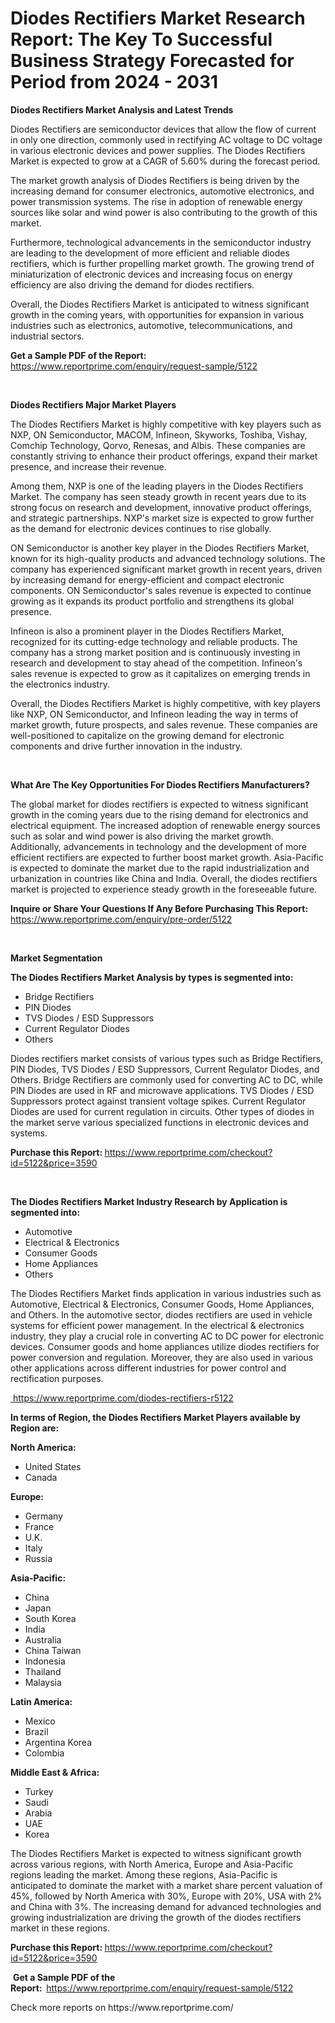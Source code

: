 <p><h1>Diodes Rectifiers Market Research Report: The Key To Successful Business Strategy Forecasted for Period from 2024 - 2031</h1></p><p><strong>Diodes Rectifiers Market Analysis and Latest Trends</strong></p>
<p><p>Diodes Rectifiers are semiconductor devices that allow the flow of current in only one direction, commonly used in rectifying AC voltage to DC voltage in various electronic devices and power supplies. The Diodes Rectifiers Market is expected to grow at a CAGR of 5.60% during the forecast period. </p><p>The market growth analysis of Diodes Rectifiers is being driven by the increasing demand for consumer electronics, automotive electronics, and power transmission systems. The rise in adoption of renewable energy sources like solar and wind power is also contributing to the growth of this market.</p><p>Furthermore, technological advancements in the semiconductor industry are leading to the development of more efficient and reliable diodes rectifiers, which is further propelling market growth. The growing trend of miniaturization of electronic devices and increasing focus on energy efficiency are also driving the demand for diodes rectifiers.</p><p>Overall, the Diodes Rectifiers Market is anticipated to witness significant growth in the coming years, with opportunities for expansion in various industries such as electronics, automotive, telecommunications, and industrial sectors.</p></p>
<p><strong>Get a Sample PDF of the Report:&nbsp;</strong> <a href="https://www.reportprime.com/enquiry/request-sample/5122">https://www.reportprime.com/enquiry/request-sample/5122</a></p>
<p>&nbsp;</p>
<p><strong>Diodes Rectifiers Major Market Players</strong></p>
<p><p>The Diodes Rectifiers Market is highly competitive with key players such as NXP, ON Semiconductor, MACOM, Infineon, Skyworks, Toshiba, Vishay, Comchip Technology, Qorvo, Renesas, and Albis. These companies are constantly striving to enhance their product offerings, expand their market presence, and increase their revenue.</p><p>Among them, NXP is one of the leading players in the Diodes Rectifiers Market. The company has seen steady growth in recent years due to its strong focus on research and development, innovative product offerings, and strategic partnerships. NXP's market size is expected to grow further as the demand for electronic devices continues to rise globally.</p><p>ON Semiconductor is another key player in the Diodes Rectifiers Market, known for its high-quality products and advanced technology solutions. The company has experienced significant market growth in recent years, driven by increasing demand for energy-efficient and compact electronic components. ON Semiconductor's sales revenue is expected to continue growing as it expands its product portfolio and strengthens its global presence.</p><p>Infineon is also a prominent player in the Diodes Rectifiers Market, recognized for its cutting-edge technology and reliable products. The company has a strong market position and is continuously investing in research and development to stay ahead of the competition. Infineon's sales revenue is expected to grow as it capitalizes on emerging trends in the electronics industry.</p><p>Overall, the Diodes Rectifiers Market is highly competitive, with key players like NXP, ON Semiconductor, and Infineon leading the way in terms of market growth, future prospects, and sales revenue. These companies are well-positioned to capitalize on the growing demand for electronic components and drive further innovation in the industry.</p></p>
<p>&nbsp;</p>
<p><strong>What Are The Key Opportunities For Diodes Rectifiers Manufacturers?</strong></p>
<p><p>The global market for diodes rectifiers is expected to witness significant growth in the coming years due to the rising demand for electronics and electrical equipment. The increased adoption of renewable energy sources such as solar and wind power is also driving the market growth. Additionally, advancements in technology and the development of more efficient rectifiers are expected to further boost market growth. Asia-Pacific is expected to dominate the market due to the rapid industrialization and urbanization in countries like China and India. Overall, the diodes rectifiers market is projected to experience steady growth in the foreseeable future.</p></p>
<p><strong>Inquire or Share Your Questions If Any Before Purchasing This Report:</strong> <a href="https://www.reportprime.com/enquiry/pre-order/5122">https://www.reportprime.com/enquiry/pre-order/5122</a></p>
<p>&nbsp;</p>
<p><strong>Market Segmentation</strong></p>
<p><strong>The Diodes Rectifiers Market Analysis by types is segmented into:</strong></p>
<p><ul><li>Bridge Rectifiers</li><li>PIN Diodes</li><li>TVS Diodes / ESD Suppressors</li><li>Current Regulator Diodes</li><li>Others</li></ul></p>
<p><p>Diodes rectifiers market consists of various types such as Bridge Rectifiers, PIN Diodes, TVS Diodes / ESD Suppressors, Current Regulator Diodes, and Others. Bridge Rectifiers are commonly used for converting AC to DC, while PIN Diodes are used in RF and microwave applications. TVS Diodes / ESD Suppressors protect against transient voltage spikes. Current Regulator Diodes are used for current regulation in circuits. Other types of diodes in the market serve various specialized functions in electronic devices and systems.</p></p>
<p><strong>Purchase this Report:&nbsp;</strong><a href="https://www.reportprime.com/checkout?id=5122&price=3590">https://www.reportprime.com/checkout?id=5122&price=3590</a></p>
<p>&nbsp;</p>
<p><strong>The Diodes Rectifiers Market Industry Research by Application is segmented into:</strong></p>
<p><ul><li>Automotive</li><li>Electrical & Electronics</li><li>Consumer Goods</li><li>Home Appliances</li><li>Others</li></ul></p>
<p><p>The Diodes Rectifiers Market finds application in various industries such as Automotive, Electrical & Electronics, Consumer Goods, Home Appliances, and Others. In the automotive sector, diodes rectifiers are used in vehicle systems for efficient power management. In the electrical & electronics industry, they play a crucial role in converting AC to DC power for electronic devices. Consumer goods and home appliances utilize diodes rectifiers for power conversion and regulation. Moreover, they are also used in various other applications across different industries for power control and rectification purposes.</p></p>
<p><a href="https://www.reportprime.com/diodes-rectifiers-r5122">&nbsp;https://www.reportprime.com/diodes-rectifiers-r5122</a></p>
<p><strong>In terms of Region, the Diodes Rectifiers Market Players available by Region are:</strong></p>
<p>
    <p> <strong> North America: </strong>
        <ul>
            <li>United States</li>
            <li>Canada</li>
        </ul>
        </p> 
    <p> <strong> Europe: </strong>
        <ul>
            <li>Germany</li>
            <li>France</li>
            <li>U.K.</li>
            <li>Italy</li>
            <li>Russia</li>
        </ul>
        </p> 
    <p> <strong> Asia-Pacific: </strong>
        <ul>
            <li>China</li>
            <li>Japan</li>
            <li>South Korea</li>
            <li>India</li>
            <li>Australia</li>
            <li>China Taiwan</li>
            <li>Indonesia</li>
            <li>Thailand</li>
            <li>Malaysia</li>
        </ul>
        </p> 
    <p> <strong> Latin America: </strong>
        <ul>
            <li>Mexico</li>
            <li>Brazil</li>
            <li>Argentina Korea</li>
            <li>Colombia</li>
        </ul>
        </p> 
    <p> <strong> Middle East & Africa: </strong>
        <ul>
            <li>Turkey</li>
            <li>Saudi</li>
            <li>Arabia</li>
            <li>UAE</li>
            <li>Korea</li>
        </ul>
    </p>
    </p>
<p><p>The Diodes Rectifiers Market is expected to witness significant growth across various regions, with North America, Europe and Asia-Pacific regions leading the market. Among these regions, Asia-Pacific is anticipated to dominate the market with a market share percent valuation of 45%, followed by North America with 30%, Europe with 20%, USA with 2% and China with 3%. The increasing demand for advanced technologies and growing industrialization are driving the growth of the diodes rectifiers market in these regions.</p></p>
<p><strong>Purchase this Report: </strong><a href="https://www.reportprime.com/checkout?id=5122&price=3590">https://www.reportprime.com/checkout?id=5122&price=3590</a></p>
<p>&nbsp;<strong>Get a Sample PDF of the Report:&nbsp;&nbsp;</strong><a href="https://www.reportprime.com/enquiry/request-sample/5122">https://www.reportprime.com/enquiry/request-sample/5122</a></p>
<p><strong></strong></p>
<p>Check more reports on https://www.reportprime.com/</p>